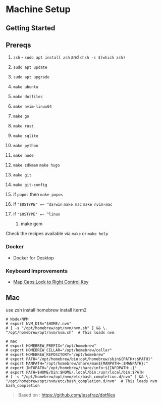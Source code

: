 # Machine Setup


## Getting Started

## Prereqs

1. `zsh` - `sudo apt install zsh` and `chsh -s $(which zsh)`

1. `sudo apt update`
1. `sudo apt upgrade`
1. `make ubuntu`
1. `make dotfiles`
1. `make nvim-linux64`
1. `make go`
1. `make rust`
1. `make sqlite`
1. `make python`
1. `make node`
1. `make sdkman`
`make hugo`
1. `make git`
1. `make git-config`

1. if `popos` then `make popos`

1. if `"$OSTYPE" =~ ^darwin` 
`make mac`
`make nvim-mac`

1. if `"$OSTYPE" =~ ^linux` 
    1. make gcm

Check the recipes available via `make` or `make help`

### Docker

- Docker for Desktop

### Keyboard Improvements

- [Map Caps Lock to Right Control Key](https://superuser.com/questions/949385/map-capslock-to-control-in-windows-10)

## Mac

use zsh
install homebrew
install iterm2

```
# Node/NPM
# export NVM_DIR="$HOME/.nvm"
# [ -s "/opt/homebrew/opt/nvm/nvm.sh" ] && \. "/opt/homebrew/opt/nvm/nvm.sh"  # This loads nvm

# mac
# export HOMEBREW_PREFIX="/opt/homebrew"
# export HOMEBREW_CELLAR="/opt/homebrew/cellar"
# export HOMEBREW_REPOSITORY="/opt/homebrew"
# export PATH="/opt/homebrew/bin:opt/homebrew/sbin${PATH+:$PATH}"
# export MANPATH="/opt/homebrew/share/man${MANPATH+:$MANPATH}:"
# export INFOPATH="/opt/homebrew/share/info:${INFOPATH:-}"
# export PATH=$HOME/bin:$HOME/.local/bin:/usr/local/bin:$PATH
# [ -s "/opt/homebrew/opt/nvm/etc/bash_completion.d/nvm" ] && \. "/opt/homebrew/opt/nvm/etc/bash_completion.d/nvm"  # This loads nvm bash_completion
```

> Based on : <https://github.com/jessfraz/dotfiles>
